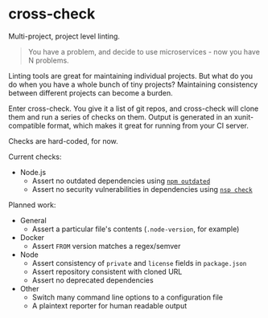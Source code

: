 # cross-check

Multi-project, project level linting.

> You have a problem, and decide to use microservices - now you have N problems.

Linting tools are great for maintaining individual projects. But what do you do
when you have a whole bunch of tiny projects? Maintaining consistency between
different projects can become a burden.

Enter cross-check. You give it a list of git repos, and cross-check will clone
them and run a series of checks on them. Output is generated in an
xunit-compatible format, which makes it great for running from your CI server.

Checks are hard-coded, for now.

Current checks:

 * Node.js
   * Assert no outdated dependencies using
     [`npm outdated`](https://docs.npmjs.com/cli/outdated)
   * Assert no security vulnerabilities in dependencies using
     [`nsp check`](https://github.com/nodesecurity/nsp)

Planned work:

 * General
   * Assert a particular file's contents (`.node-version`, for example)
 * Docker
   * Assert `FROM` version matches a regex/semver
 * Node
   * Assert consistency of `private` and `license` fields in `package.json`
   * Assert repository consistent with cloned URL
   * Assert no deprecated dependencies
 * Other
   * Switch many command line options to a configuration file
   * A plaintext reporter for human readable output
